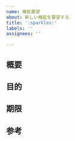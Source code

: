 ```yaml
---
name: 機能要望
about: 新しい機能を要望する
title: ':sparkles:'
labels: ''
assignees: ''

---
```


## 概要

## 目的

## 期限

## 参考
